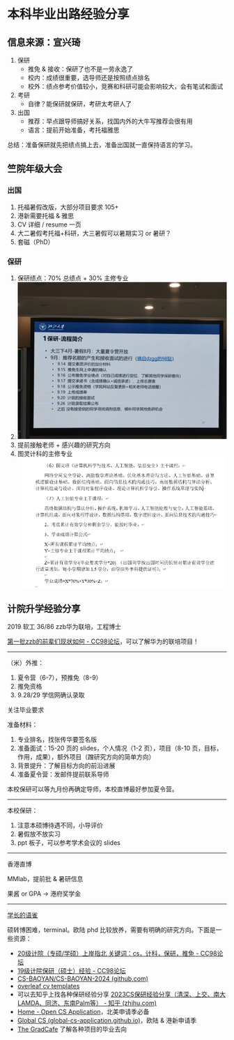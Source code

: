 # 本科毕业出路经验分享

## 信息来源：宣兴琦



1. 保研
    - 推免 & 接收：保研了也不是一劳永逸了
    - 校内：成绩很重要，选导师还是按照绩点排名
    - 校外：绩点参考价值较小，竞赛和科研可能会影响较大，会有笔试和面试
2. 考研
    - 自律？能保研就保研，考研太考研人了
3. 出国
    - 推荐：早点跟导师搞好关系，找国内外的大牛写推荐会很有用
    - 语言：提前开始准备，考托福雅思



总结：准备保研就先把绩点搞上去，准备出国就一直保持语言的学习。


## 竺院年级大会

### 出国

1. 托福暑假改版，大部分项目要求 105+
1. 港新需要托福 & 雅思
1. CV 详细 / resume 一页
1. 大二暑假考托福+科研，大三暑假可以暑期实习 or 暑研？
1. 套磁（PhD）

### 保研

1. 保研绩点：70% 总绩点 + 30% 主修专业
1. ![本科毕业出路经验分享](./imgs/2023-06-11-19-42-38.png)
1. 提前接触老师 + 感兴趣的研究方向
1. 图灵计科的主修专业 ![本科毕业出路经验分享](./imgs/2023-06-12-13-59-00.png)



## 计院升学经验分享

2019 软工 36/86 zzb华为联培，工程博士

[第一批zzb的前辈们现状如何 - CC98论坛](https://www.cc98.org/topic/5821260)，可以了解华为的联培项目！

---

（米）外推：

1. 夏令营（6-7），预推免（8-9）
2. 推免资格
3. 9.28/29 学信网确认录取

关注毕业要求

准备材料：

1. 专业排名，找张传华要签名版
2. 准备面试：15-20 页的 slides，个人情况（1-2 页），项目（8-10 页，目标，作用，成果），额外项目（蹭研究方向的简单方向）
3. 背景提升：了解目标方向的前沿进展
4. 准备夏令营：发邮件提前联系导师

本校保研可以等九月份再确定导师，本校直博最好参加夏令营。

---

本校保研：

1. 注意本硕博待遇不同，小导评价
2. 暑假放不放实习
3. ppt 板子，可以参考学术会议的 slides

---

香港直博

MMlab，提前批 & 暑研信息

果酱 or GPA -> 港府奖学金

---

[学长的语雀](https://www.yuque.com/oneko)

硕转博困难，terminal。欧陆 phd 比较放养，需要有明确的研究方向。下面是一些资源：

- [20级计院（专硕/学硕）上岸指北 关键词：cs，计科，保研，推免 - CC98论坛](https://www.cc98.org/topic/5710492)
- [19级计院保研（硕士）经验 - CC98论坛](https://www.cc98.org/topic/5415561)
- [CS-BAOYAN/CS-BAOYAN-2024 (github.com)](https://github.com/CS-BAOYAN/CS-BAOYAN-2024)
- [overleaf cv templates](https://www.overleaf.com/latex/templates/tagged/cv)
- 可以去知乎上找各种保研经验分享 [2023CS保研经验分享（清深、上交、南大LAMDA、同济、东南Palm等） - 知乎 (zhihu.com)](https://zhuanlan.zhihu.com/p/570722079)
- [Home - Open CS Application](https://opencs.app/)，北美申请季必备
- [Global CS (global-cs-application.github.io)](https://global-cs-application.github.io/)，欧陆 & 港新申请季
- [The GradCafe](https://www.thegradcafe.com/) 了解各种项目的毕业去向

